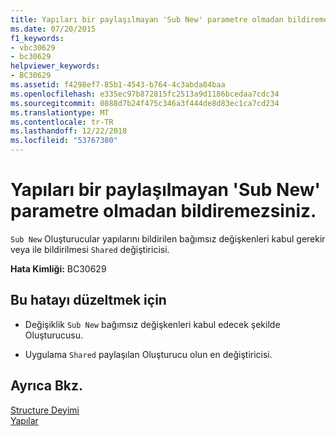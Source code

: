 ```yaml
---
title: Yapıları bir paylaşılmayan 'Sub New' parametre olmadan bildiremezsiniz.
ms.date: 07/20/2015
f1_keywords:
- vbc30629
- bc30629
helpviewer_keywords:
- BC30629
ms.assetid: f4298ef7-85b1-4543-b764-4c3abda84baa
ms.openlocfilehash: e335ec97b872815fc2513a9d1186bcedaa7cdc34
ms.sourcegitcommit: 0888d7b24f475c346a3f444de8d83ec1ca7cd234
ms.translationtype: MT
ms.contentlocale: tr-TR
ms.lasthandoff: 12/22/2018
ms.locfileid: "53767380"
---
```

# <a name="structures-cannot-declare-a-non-shared-sub-new-with-no-parameters"></a>Yapıları bir paylaşılmayan 'Sub New' parametre olmadan bildiremezsiniz.
`Sub New` Oluşturucular yapılarını bildirilen bağımsız değişkenleri kabul gerekir veya ile bildirilmesi `Shared` değiştiricisi.  
  
 **Hata Kimliği:** BC30629  
  
## <a name="to-correct-this-error"></a>Bu hatayı düzeltmek için  
  
-   Değişiklik `Sub New` bağımsız değişkenleri kabul edecek şekilde Oluşturucusu.  
  
-   Uygulama `Shared` paylaşılan Oluşturucu olun en değiştiricisi.  
  
## <a name="see-also"></a>Ayrıca Bkz.  
 [Structure Deyimi](../../visual-basic/language-reference/statements/structure-statement.md)  
 [Yapılar](../../visual-basic/programming-guide/language-features/data-types/structures.md)
